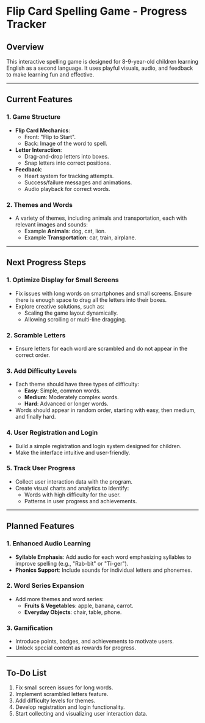 # Flip Card Spelling Game - Progress Tracker

## Overview
This interactive spelling game is designed for 8-9-year-old children learning English as a second language. It uses playful visuals, audio, and feedback to make learning fun and effective.

---

## Current Features

### 1. Game Structure
- **Flip Card Mechanics**:
  - Front: "Flip to Start".
  - Back: Image of the word to spell.
- **Letter Interaction**:
  - Drag-and-drop letters into boxes.
  - Snap letters into correct positions.
- **Feedback**:
  - Heart system for tracking attempts.
  - Success/failure messages and animations.
  - Audio playback for correct words.

### 2. Themes and Words
- A variety of themes, including animals and transportation, each with relevant images and sounds:
  - Example **Animals**: dog, cat, lion.
  - Example **Transportation**: car, train, airplane.

---

## Next Progress Steps

### 1. **Optimize Display for Small Screens**
- Fix issues with long words on smartphones and small screens. Ensure there is enough space to drag all the letters into their boxes.
- Explore creative solutions, such as:
  - Scaling the game layout dynamically.
  - Allowing scrolling or multi-line dragging.

### 2. **Scramble Letters**
- Ensure letters for each word are scrambled and do not appear in the correct order.

### 3. **Add Difficulty Levels**
- Each theme should have three types of difficulty:
  - **Easy**: Simple, common words.
  - **Medium**: Moderately complex words.
  - **Hard**: Advanced or longer words.
- Words should appear in random order, starting with easy, then medium, and finally hard.

### 4. **User Registration and Login**
- Build a simple registration and login system designed for children.
- Make the interface intuitive and user-friendly.

### 5. **Track User Progress**
- Collect user interaction data with the program.
- Create visual charts and analytics to identify:
  - Words with high difficulty for the user.
  - Patterns in user progress and achievements.

---

## Planned Features

### 1. Enhanced Audio Learning
- **Syllable Emphasis**: Add audio for each word emphasizing syllables to improve spelling (e.g., "Rab-bit" or "Ti-ger").
- **Phonics Support**: Include sounds for individual letters and phonemes.

### 2. Word Series Expansion
- Add more themes and word series:
  - **Fruits & Vegetables**: apple, banana, carrot.
  - **Everyday Objects**: chair, table, phone.

### 3. Gamification
- Introduce points, badges, and achievements to motivate users.
- Unlock special content as rewards for progress.

---

## To-Do List

1. Fix small screen issues for long words.
2. Implement scrambled letters feature.
3. Add difficulty levels for themes.
4. Develop registration and login functionality.
5. Start collecting and visualizing user interaction data.

